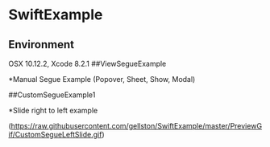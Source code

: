 # SwiftExample
## Environment
OSX 10.12.2, Xcode 8.2.1
##ViewSegueExample 

*Manual Segue Example (Popover, Sheet, Show, Modal)

##CustomSegueExample1

*Slide right to left example

(https://raw.githubusercontent.com/gellston/SwiftExample/master/PreviewGif/CustomSegueLeftSlide.gif)
